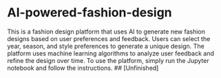 # AI-powered-fashion-design
This is a fashion design platform that uses AI to generate new fashion designs based on user preferences and feedback. Users can select the year, season, and style preferences to generate a unique design. The platform uses machine learning algorithms to analyze user feedback and refine the design over time. To use the platform, simply run the Jupyter notebook and follow the instructions. ## [Unfinished]
